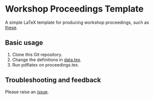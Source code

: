 # Workshop Proceedings Template

A simple LaTeX template for producing workshop proceedings, such as [these](https://dl.dropboxusercontent.com/u/6899834/cloudmde14_proceedings/cloudmde_14.pdf).

## Basic usage

1. Clone this Git repository.
2. Change the definitions in [data.tex](https://github.com/louismrose/workshop_proceedings_template/blob/master/data.tex).
3. Run pdflatex on proceedings.tex.

## Troubleshooting and feedback
Please raise an [issue](https://github.com/louismrose/workshop_proceedings_template/issues).